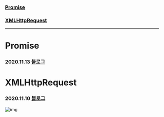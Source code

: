### [Promise ](#Promise)
### [XMLHttpRequest ](#XMLHttpRequest)

---

# Promise
### 2020.11.13 [블로그](https://dudghsx.tistory.com/29)  
# XMLHttpRequest
### 2020.11.10 [블로그](https://dudghsx.tistory.com/31)  
![img](https://user-images.githubusercontent.com/63775931/99176620-a1c66c00-274e-11eb-9662-5af9cba2e9d2.gif)
